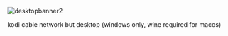 ![desktopbanner2](https://github.com/gadielisawesome/KCN-Desktop/assets/76165408/31373533-3fe0-48f3-bde3-120a2df99e1f)

kodi cable network but desktop (windows only, wine required for macos)

